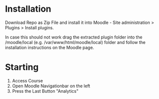 

# Installation

Download Repo as Zip File and install it into Moodle - Site administration > Plugins > Install plugins.

In case this should not work drag the extracted plugin folder into the /moodle/local (e.g. /var/www/html/moodle/local) folder and follow the installation instructions on the Moodle page.

# Starting
1. Access Course
2. Open Moodle Navigationbar on the left
3. Press the Last Button "Analytics"
